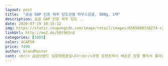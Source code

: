 ```yaml
---
layout: post 
title:  "곰곰 GAP 인증 제주 당도선별 하우스감귤, 500g, 1팩" 
description: 곰곰 GAP 인증 제주 당도 ..
date: 2020-07-19 10:15:12 
img: https://static.coupangcdn.com/image/retail/images/6505600338274-c27f6d22-35ff-4926-982b-dfc95e31e3df.jpg 
linkUrl: http://me2.do/50t96Srd 
categories: [1003] 
color: 4CAF50 
price: 7490 
author: brandMaster 
cont: <br/> 곰곰브랜드 넘잘애용중입니다!<br/>쿠팡 로켓프레시 배송은 정말 빨라서 좋아요!<br/>6월18일<br/>S(소)자 치고는 괜찮았어요!<br/>`타이백 감귤`을 즐겨 먹고 있어요!<br/>딱한개가 물러서 절반은 상했더라구요!<br/>✅가격 11,890원.<br/><br/>✅가격 13,860(할인가).<br/><br/>✅구성 2.<br/>5kg/1박스.<br/><br/>✅배송 2020년 1월4일(로켓 프레시 배송).<br/><br/>✅배송 2020년 2월21일(로켓 프레시 배송).<br/><br/>✅상품 [곰곰 GAP 당도선별 제주감귤].<br/><br/>✅상품 [곰곰 GAP인증 제주 당도선별 비가림감귤].<br/><br/>✅주문 2020년 2월20일.<br/><br/>✅주문 2020년1월3일.<br/><br/> 
---
```

 